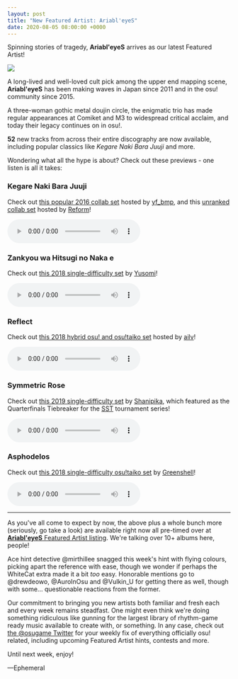 ```yaml
---
layout: post
title: "New Featured Artist: Ariabl'eyeS"
date: 2020-08-05 08:00:00 +0000
---
```


Spinning stories of tragedy, **Ariabl'eyeS** arrives as our latest Featured Artist!

![](https://assets.ppy.sh/artists/93/header.jpg)

A long-lived and well-loved cult pick among the upper end mapping scene, **Ariabl'eyeS** has been making waves in Japan since 2011 and in the osu! community since 2015. 

A three-woman gothic metal doujin circle, the enigmatic trio has made regular appearances at Comiket and M3 to widespread critical acclaim, and today their legacy continues on in osu!.

**52** new tracks from across their entire discography are now available, including popular classics like *Kegare Naki Bara Juuji* and more.

Wondering what all the hype is about? Check out these previews - one listen is all it takes:

### Kegare Naki Bara Juuji

Check out [this popular 2016 collab set](https://osu.ppy.sh/beatmapsets/448818) hosted by [yf_bmp](https://osu.ppy.sh/users/1243669), and this [unranked collab set](https://osu.ppy.sh/beatmapsets/1116349) hosted by [Reform](https://osu.ppy.sh/users/3723568)!

<audio controls>
    <source src="https://assets.ppy.sh/artists/93/previews/2471.mp3" type="audio/mpeg">
</audio>

### Zankyou wa Hitsugi no Naka e

Check out [this 2018 single-difficulty set](https://osu.ppy.sh/beatmapsets/813773) by [Yusomi](https://osu.ppy.sh/users/4174940)!

<audio controls>
    <source src="https://assets.ppy.sh/artists/93/previews/2502.mp3" type="audio/mpeg">
</audio>

### Reflect

Check out [this 2018 hybrid osu! and osu!taiko set](https://osu.ppy.sh/beatmapsets/744482) hosted by [ailv](https://osu.ppy.sh/users/6933054)!

<audio controls>
    <source src="https://assets.ppy.sh/artists/93/previews/2483.mp3" type="audio/mpeg">
</audio>

### Symmetric Rose

Check out [this 2019 single-difficulty set](https://osu.ppy.sh/beatmapsets/1015765) by [Shanipika](https://osu.ppy.sh/users/6336729), which featured as the Quarterfinals Tiebreaker for the [SST](/wiki/Tournaments/SST) tournament series!

<audio controls>
    <source src="https://assets.ppy.sh/artists/93/previews/2493.mp3" type="audio/mpeg">
</audio>

### Asphodelos

Check out [this 2018 single-difficulty osu!taiko set](https://osu.ppy.sh/beatmapsets/781256) by [Greenshell](https://osu.ppy.sh/users/8693851)!

<audio controls>
    <source src="https://assets.ppy.sh/artists/93/previews/2456.mp3" type="audio/mpeg">
</audio>

---

As you've all come to expect by now, the above plus a whole bunch more (seriously, go take a look) are available right now all pre-timed over at [**Ariabl'eyeS** Featured Artist listing](https://osu.ppy.sh/beatmaps/artists/93). We're talking over 10+ albums here, people!

Ace hint detective @mirthillee snagged this week's hint with flying colours, picking apart the reference with ease, though we wonder if perhaps the WhiteCat extra made it a bit *too* easy. Honorable mentions go to @drewdeowo, @AuroInOsu and @Vulkin_U for getting there as well, though with some... questionable reactions from the former.

Our commitment to bringing you new artists both familiar and fresh each and every week remains steadfast. One might even think we're doing something ridiculous like gunning for the largest library of rhythm-game ready music available to create with, or something. In any case, check out [the @osugame Twitter](https://twitter.com/osugame) for your weekly fix of everything officially osu! related, including upcoming Featured Artist hints, contests and more.

Until next week, enjoy!

—Ephemeral
